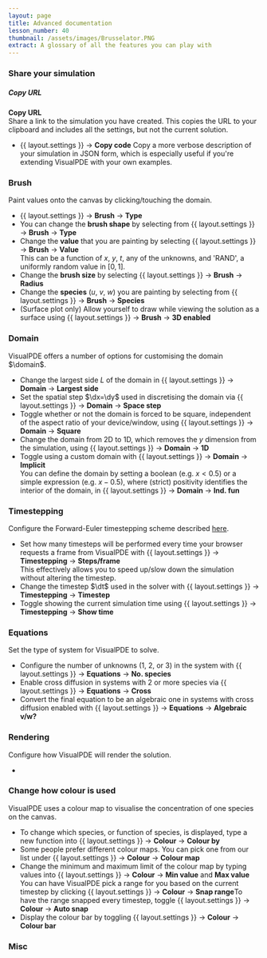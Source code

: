```yaml
---
layout: page
title: Advanced documentation
lesson_number: 40
thumbnail: /assets/images/Brusselator.PNG
extract: A glossary of all the features you can play with
---
```


### Share your simulation <a id='copy-url'>
##### Copy URL
**Copy URL**\
Share a link to the simulation you have created. This copies the URL to your clipboard and includes all the settings, but not the current solution.

* <span class='click_sequence'>{{ layout.settings }} → **Copy code**</span>
Copy a more verbose description of your simulation in JSON form, which is especially useful if you're extending VisualPDE with your own examples.

### Brush <a id='brush'>
Paint values onto the canvas by clicking/touching the domain. 

* <span class='click_sequence'>{{ layout.settings }} → **Brush** → **Type**</span>
* You can change the **brush shape** by selecting from <span class='click_sequence'>{{ layout.settings }} → **Brush** → **Type**</span>
* Change the **value** that you are painting by selecting <span class='click_sequence'>{{ layout.settings }} → **Brush** → **Value**</span>\
This can be a function of $x$, $y$, $t$, any of the unknowns, and 'RAND', a uniformly random value in $[0,1]$.
* Change the **brush size** by selecting <span class='click_sequence'>{{ layout.settings }} → **Brush** → **Radius**</span>
* Change the **species** ($u$, $v$, $w$) you are painting by selecting from <span class='click_sequence'>{{ layout.settings }} → **Brush** → **Species**</span>
* (Surface plot only) Allow yourself to draw while viewing the solution as a surface using <span class='click_sequence'>{{ layout.settings }} → **Brush** → **3D enabled**</span>

### Domain <a id='domain'>
VisualPDE offers a number of options for customising the domain $\domain$.

* Change the largest side $L$ of the domain in <span class='click_sequence'>{{ layout.settings }} → **Domain** → **Largest side**</span>
* Set the spatial step $\dx=\dy$ used in discretising the domain via  <span class='click_sequence'>{{ layout.settings }} → **Domain** → **Space step**</span>
* Toggle whether or not the domain is forced to be square, independent of the aspect ratio of your device/window, using <span class='click_sequence'>{{ layout.settings }} → **Domain** → **Square**</span>
* Change the domain from 2D to 1D, which removes the $y$ dimension from the simulation, using <span class='click_sequence'>{{ layout.settings }} → **Domain** → **1D**</span>
* Toggle using a custom domain with <span class='click_sequence'>{{ layout.settings }} → **Domain** → **Implicit**</span>\
You can define the domain by setting a boolean (e.g. $x<0.5$) or a simple expression (e.g. $x-0.5$), where (strict) positivity identifies the interior of the domain, in <span class='click_sequence'>{{ layout.settings }} → **Domain** → **Ind. fun**</span>

### Timestepping <a id='timestepping'>
Configure the Forward-Euler timestepping scheme described [here](/user-guide/solver).

* Set how many timesteps will be performed every time your browser requests a frame from VisualPDE with <span class='click_sequence'>{{ layout.settings }} → **Timestepping** → **Steps/frame**</span>\
This effectively allows you to speed up/slow down the simulation without altering the timestep.
* Change the timestep $\dt$ used in the solver with <span class='click_sequence'>{{ layout.settings }} → **Timestepping** → **Timestep**</span>
* Toggle showing the current simulation time using <span class='click_sequence'>{{ layout.settings }} → **Timestepping** → **Show time**</span>

### Equations <a id='equations'>
Set the type of system for VisualPDE to solve.

* Configure the number of unknowns (1, 2, or 3) in the system with <span class='click_sequence'>{{ layout.settings }} → **Equations** → **No. species**</span>
* Enable cross diffusion in systems with 2 or more species via <span class='click_sequence'>{{ layout.settings }} → **Equations** → **Cross**</span>
* Convert the final equation to be an algebraic one in systems with cross diffusion enabled with <span class='click_sequence'>{{ layout.settings }} → **Equations** → **Algebraic v/w?**</span>

### Rendering <a id='rendering'>
Configure how VisualPDE will render the solution.

* 

### Change how colour is used <a id='colour'>
VisualPDE uses a colour map to visualise the concentration of one species on the canvas.

* To change which species, or function of species, is displayed, type a new function into <span class='click_sequence'>{{ layout.settings }} → **Colour** → **Colour by**</span> 
* Some people prefer different colour maps. You can pick one from our list under <span class='click_sequence'>{{ layout.settings }} → **Colour** → **Colour map**</span> 
* Change the minimum and maximum limit of the colour map by typing values into <span class='click_sequence'>{{ layout.settings }} → **Colour** → **Min value** and **Max value**</span>
You can have VisualPDE pick a range for you based on the current timestep by clicking <span class='click_sequence'>{{ layout.settings }} → **Colour** → **Snap range**</span>To have the range snapped every timestep, toggle <span class='click_sequence'>{{ layout.settings }} → **Colour** → **Auto snap**</span>
* Display the colour bar by toggling <span class='click_sequence'>{{ layout.settings }} → **Colour** → **Colour bar**</span>

### Misc <a id='misc'>
